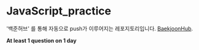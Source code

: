 # JavaScript_practice
'백준허브' 를 통해 자동으로 push가 이루어지는 레포지토리입니다. [BaekjoonHub](https://github.com/BaekjoonHub/BaekjoonHub).

**At least 1 question on 1 day**

